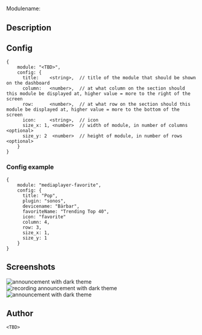 # <TBD>

Modulename: <TBD>


## Description

<TBD>


## Config

    {
        module: "<TBD>",
        config: {
          title:    <string>,  // title of the module that should be shown on the dashboard
          column:   <number>,  // at what column on the section should this module be displayed at, higher value = more to the right of the screen
          row:      <number>,  // at what row on the section should this module be displayed at, higher value = more to the bottom of the screen
          icon:     <string>,  // icon
          size_x: 1, <number>  // width of module, in number of columns <optional>
          size_y: 2  <number>  // height of module, in number of rows <optional>
        }
    }


### Config example

    {
        module: "mediaplayer-favorite",
        config: {
          title: "Pop",
          plugin: "sonos",
          devicename: "Bärbar",
          favoriteName: "Trending Top 40",
          icon: "favorite"
          column: 4,
          row: 3,
          size_x: 1,
          size_y: 1
        }
    }

## Screenshots

![announcement with dark theme](doc/announce-dark.png "Announce - dark theme") &nbsp; ![ recording announcement with dark theme](doc/announce-dark-recording.png "Announce - recording announcement") &nbsp; ![announcement with dark theme](doc/announce-light.png "Announce - light theme")


## Author

    <TBD>
